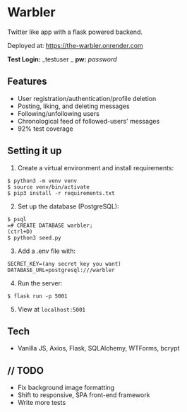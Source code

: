 # Warbler
Twitter like app with a flask powered backend.

Deployed at: https://the-warbler.onrender.com

**Test Login:** _testuser _
**pw:** _password_

## Features
- User registration/authentication/profile deletion
- Posting, liking, and deleting messages
- Following/unfollowing users
- Chronological feed of followed-users' messages
- 92% test coverage

## Setting it up
1. Create a virtual environment and install requirements:
```
$ python3 -m venv venv
$ source venv/bin/activate
$ pip3 install -r requirements.txt
```
2. Set up the database (PostgreSQL):
```
$ psql
=# CREATE DATABASE warbler;
(ctrl+D)
$ python3 seed.py
```
3. Add a .env file with:
```
SECRET_KEY=(any secret key you want)
DATABASE_URL=postgresql:///warbler
```
4. Run the server:
```
$ flask run -p 5001
```
5. View at `localhost:5001`

## Tech
- Vanilla JS, Axios, Flask, SQLAlchemy, WTForms, bcrypt 

## // TODO
- Fix background image formatting
- Shift to responsive, SPA front-end framework
- Write more tests
